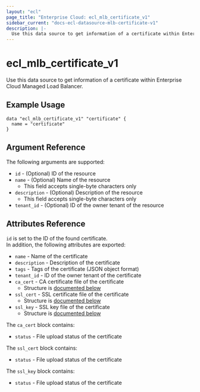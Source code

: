 ```yaml
---
layout: "ecl"
page_title: "Enterprise Cloud: ecl_mlb_certificate_v1"
sidebar_current: "docs-ecl-datasource-mlb-certificate-v1"
description: |-
  Use this data source to get information of a certificate within Enterprise Cloud Managed Load Balancer.
---
```


# ecl\_mlb\_certificate\_v1

Use this data source to get information of a certificate within Enterprise Cloud Managed Load Balancer.

## Example Usage

```hcl
data "ecl_mlb_certificate_v1" "certificate" {
  name = "certificate"
}
```

## Argument Reference

The following arguments are supported:

* `id` - (Optional) ID of the resource
* `name` - (Optional) Name of the resource
    * This field accepts single-byte characters only
* `description` - (Optional) Description of the resource
    * This field accepts single-byte characters only
* `tenant_id` - (Optional) ID of the owner tenant of the resource

## Attributes Reference

`id` is set to the ID of the found certificate.<br>
In addition, the following attributes are exported:

* `name` - Name of the certificate
* `description` - Description of the certificate
* `tags` - Tags of the certificate (JSON object format)
* `tenant_id` - ID of the owner tenant of the certificate
* `ca_cert` - CA certificate file of the certificate
    * Structure is [documented below](#ca-cert)
* `ssl_cert` - SSL certificate file of the certificate
    * Structure is [documented below](#ssl-cert)
* `ssl_key` - SSL key file of the certificate
    * Structure is [documented below](#ssl-key)

<a name="ca-cert"></a>The `ca_cert` block contains:

* `status` - File upload status of the certificate

<a name="ssl-cert"></a>The `ssl_cert` block contains:

* `status` - File upload status of the certificate

<a name="ssl-key"></a>The `ssl_key` block contains:

* `status` - File upload status of the certificate
